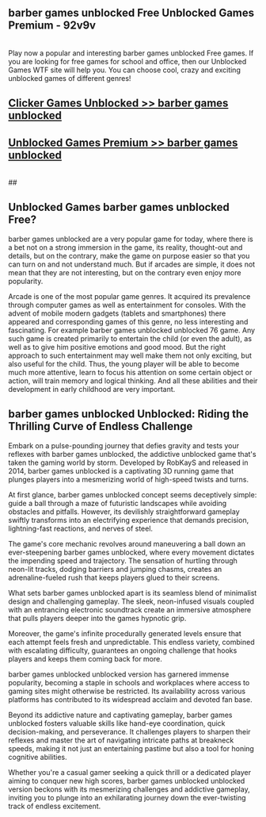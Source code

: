 ## barber games unblocked Free Unblocked Games Premium - 92v9v <br>
<br>
Play now a popular and interesting barber games unblocked Free games. If you are looking for free games for school and office, then our Unblocked Games WTF site will help you. You can choose cool, crazy and exciting unblocked games of different genres!


##  [Clicker Games Unblocked >> barber games unblocked](http://freeplayer.one?title=barber_games_unblocked&ref=05)

##  [Unblocked Games Premium >> barber games unblocked](http://freeplayer.one?title=barber_games_unblocked&ref=05)
  <br>
  ##



## Unblocked Games barber games unblocked Free?

barber games unblocked are a very popular game for today, where there is a bet not on a strong immersion in the game, its reality, thought-out and details, but on the contrary, make the game on purpose easier so that you can turn on and not understand much. But if arcades are simple, it does not mean that they are not interesting, but on the contrary even enjoy more popularity.

Arcade is one of the most popular game genres. It acquired its prevalence through computer games as well as entertainment for consoles. With the advent of mobile modern gadgets (tablets and smartphones) there appeared and corresponding games of this genre, no less interesting and fascinating. For example barber games unblocked unblocked 76 game. Any such game is created primarily to entertain the child (or even the adult), as well as to give him positive emotions and good mood. But the right approach to such entertainment may well make them not only exciting, but also useful for the child. Thus, the young player will be able to become much more attentive, learn to focus his attention on some certain object or action, will train memory and logical thinking. And all these abilities and their development in early childhood are very important.

##  barber games unblocked Unblocked: Riding the Thrilling Curve of Endless Challenge

Embark on a pulse-pounding journey that defies gravity and tests your reflexes with barber games unblocked, the addictive unblocked game that's taken the gaming world by storm. Developed by RobKayS and released in 2014, barber games unblocked is a captivating 3D running game that plunges players into a mesmerizing world of high-speed twists and turns.

At first glance, barber games unblocked concept seems deceptively simple: guide a ball through a maze of futuristic landscapes while avoiding obstacles and pitfalls. However, its devilishly straightforward gameplay swiftly transforms into an electrifying experience that demands precision, lightning-fast reactions, and nerves of steel.

The game's core mechanic revolves around maneuvering a ball down an ever-steepening barber games unblocked, where every movement dictates the impending speed and trajectory. The sensation of hurtling through neon-lit tracks, dodging barriers and jumping chasms, creates an adrenaline-fueled rush that keeps players glued to their screens.

What sets barber games unblocked apart is its seamless blend of minimalist design and challenging gameplay. The sleek, neon-infused visuals coupled with an entrancing electronic soundtrack create an immersive atmosphere that pulls players deeper into the games hypnotic grip.

Moreover, the game's infinite procedurally generated levels ensure that each attempt feels fresh and unpredictable. This endless variety, combined with escalating difficulty, guarantees an ongoing challenge that hooks players and keeps them coming back for more.

barber games unblocked unblocked version has garnered immense popularity, becoming a staple in schools and workplaces where access to gaming sites might otherwise be restricted. Its availability across various platforms has contributed to its widespread acclaim and devoted fan base.

Beyond its addictive nature and captivating gameplay, barber games unblocked fosters valuable skills like hand-eye coordination, quick decision-making, and perseverance. It challenges players to sharpen their reflexes and master the art of navigating intricate paths at breakneck speeds, making it not just an entertaining pastime but also a tool for honing cognitive abilities.

Whether you're a casual gamer seeking a quick thrill or a dedicated player aiming to conquer new high scores, barber games unblocked unblocked version beckons with its mesmerizing challenges and addictive gameplay, inviting you to plunge into an exhilarating journey down the ever-twisting track of endless excitement.